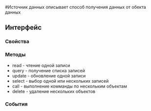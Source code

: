 #Источник данных
описывает способ получения данных от обекта данных
## Интерфейс
### Свойства

### Методы
* read - чтение одной записи
* query - получение списка записей
* update - обновление одной записи
* select - выбор одной или нескольких записей
* call - выполнение комманды по нескольким объектам
* delete - удаление нескольких объектов

### События


